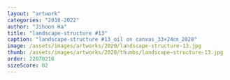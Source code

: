 ```yaml
---
layout: "artwork"
categories: "2018-2022"
author: "Jihoon Ha"
title: "landscape-structure #13"
caption: "landscape-structure #13_oil on canvas_33×24㎝_2020"
image: /assets/images/artworks/2020/landscape-structure-13.jpg
thumb: /assets/images/artworks/2020/thumbs/landscape-structure-13.jpg
order: 22070216
sizeScore: 02
---
```

